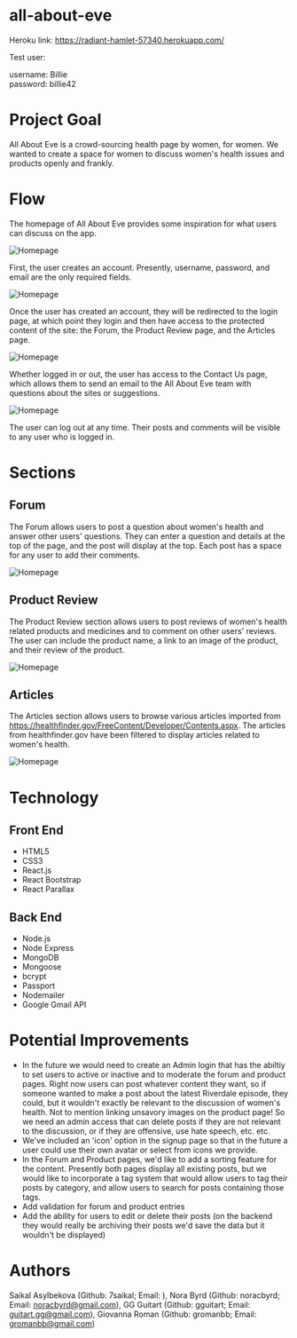 # all-about-eve
Heroku link: https://radiant-hamlet-57340.herokuapp.com/

Test user:

username: Billie
<br>
password: billie42

# Project Goal

All About Eve is a crowd-sourcing health page by women, for women. We wanted to create a space for women to discuss women's health issues and products openly and frankly. 

# Flow

The homepage of All About Eve provides some inspiration for what users can discuss on the app. 

![Homepage](client/public/readmescreenshot/home.png)

First, the user creates an account. Presently, username, password, and email are the only required fields.

![Homepage](client/public/readmescreenshot/signup.png)

Once the user has created an account, they will be redirected to the login page, at which point they login and then have access to the protected content of the site: the Forum, the Product Review page, and the Articles page.

![Homepage](client/public/readmescreenshot/login.png)

Whether logged in or out, the user has access to the Contact Us page, which allows them to send an email to the All About Eve team with questions about the sites or suggestions. 

![Homepage](client/public/readmescreenshot/contactus.png)

The user can log out at any time. Their posts and comments will be visible to any user who is logged in.

# Sections

## Forum

The Forum allows users to post a question about women's health and answer other users' questions. They can enter a question and details at the top of the page, and the post will display at the top. Each post has a space for any user to add their comments. 

![Homepage](client/public/readmescreenshot/forum.png)

## Product Review

The Product Review section allows users to post reviews of women's health related products and medicines and to comment on other users' reviews. The user can include the product name, a link to an image of the product, and their review of the product.

![Homepage](client/public/readmescreenshot/productreview.png)

## Articles

The Articles section allows users to browse various articles imported from https://healthfinder.gov/FreeContent/Developer/Contents.aspx. The articles from healthfinder.gov have been filtered to display articles related to women's health.

![Homepage](client/public/readmescreenshot/articles.png)

# Technology

## Front End
* HTML5
* CSS3
* React.js
* React Bootstrap
* React Parallax

## Back End

* Node.js
* Node Express
* MongoDB
* Mongoose
* bcrypt
* Passport
* Nodemailer
* Google Gmail API


# Potential Improvements
* In the future we would need to create an Admin login that has the abiltiy to set users to active or inactive and to moderate the forum and product pages. Right now users can post whatever content they want, so if someone wanted to make a post about the latest Riverdale episode, they could, but it wouldn't exactly be relevant to the discussion of women's health. Not to mention linking unsavory images on the product page! So we need an admin access that can delete posts if they are not relevant to the discussion, or if they are offensive, use hate speech, etc. etc. 
* We've included an 'icon' option in the signup page so that in the future a user could use their own avatar or select from icons we provide. 
* In the Forum and Product pages, we'd like to add a sorting feature for the content. Presently both pages display all existing posts, but we would like to incorporate a tag system that would allow users to tag their posts by category, and allow users to search for posts containing those tags.
* Add validation for forum and product entries
* Add the ability for users to edit or delete their posts (on the backend they would really be archiving their posts  we'd save the data but it wouldn't be displayed) 

# Authors
Saikal Asylbekova (Github: 7saikal; Email: ), Nora Byrd (Github: noracbyrd; Email: noracbyrd@gmail.com), GG Guitart (Github: gguitart; Email: guitart.gg@gmail.com), Giovanna Roman (Github: gromanbb; Email: gromanbb@gmail.com) 
